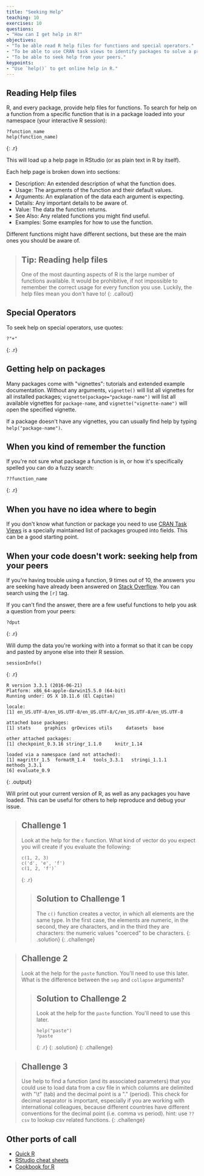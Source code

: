 ```yaml
---
title: "Seeking Help"
teaching: 10
exercises: 10
questions:
- "How can I get help in R?"
objectives:
- "To be able read R help files for functions and special operators."
- "To be able to use CRAN task views to identify packages to solve a problem."
- "To be able to seek help from your peers."
keypoints:
- "Use `help()` to get online help in R."
---
```




## Reading Help files

R, and every package, provide help files for functions. To search for help on a
function from a specific function that is in a package loaded into your
namespace (your interactive R session):


~~~
?function_name
help(function_name)
~~~
{: .r}

This will load up a help page in RStudio (or as plain text in R by itself).

Each help page is broken down into sections:

 - Description: An extended description of what the function does.
 - Usage: The arguments of the function and their default values.
 - Arguments: An explanation of the data each argument is expecting.
 - Details: Any important details to be aware of.
 - Value: The data the function returns.
 - See Also: Any related functions you might find useful.
 - Examples: Some examples for how to use the function.

Different functions might have different sections, but these are the main ones you should be aware of.

> ## Tip: Reading help files
>
> One of the most daunting aspects of R is the large number of functions
> available. It would be prohibitive, if not impossible to remember the
> correct usage for every function you use. Luckily, the help files
> mean you don't have to!
{: .callout}

## Special Operators

To seek help on special operators, use quotes:


~~~
?"+"
~~~
{: .r}

## Getting help on packages

Many packages come with "vignettes": tutorials and extended example documentation.
Without any arguments, `vignette()` will list all vignettes for all installed packages;
`vignette(package="package-name")` will list all available vignettes for
`package-name`, and `vignette("vignette-name")` will open the specified vignette.

If a package doesn't have any vignettes, you can usually find help by typing
`help("package-name")`.

## When you kind of remember the function

If you're not sure what package a function is in, or how it's specifically spelled you can do a fuzzy search:


~~~
??function_name
~~~
{: .r}

## When you have no idea where to begin

If you don't know what function or package you need to use
[CRAN Task Views](http://cran.at.r-project.org/web/views)
is a specially maintained list of packages grouped into
fields. This can be a good starting point.

## When your code doesn't work: seeking help from your peers

If you're having trouble using a function, 9 times out of 10,
the answers you are seeking have already been answered on
[Stack Overflow](http://stackoverflow.com/). You can search using
the `[r]` tag.

If you can't find the answer, there are a few useful functions to
help you ask a question from your peers:


~~~
?dput
~~~
{: .r}

Will dump the data you're working with into a format so that it can
be copy and pasted by anyone else into their R session.


~~~
sessionInfo()
~~~
{: .r}



~~~
R version 3.3.1 (2016-06-21)
Platform: x86_64-apple-darwin15.5.0 (64-bit)
Running under: OS X 10.11.6 (El Capitan)

locale:
[1] en_US.UTF-8/en_US.UTF-8/en_US.UTF-8/C/en_US.UTF-8/en_US.UTF-8

attached base packages:
[1] stats     graphics  grDevices utils     datasets  base     

other attached packages:
[1] checkpoint_0.3.16 stringr_1.1.0     knitr_1.14       

loaded via a namespace (and not attached):
[1] magrittr_1.5  formatR_1.4   tools_3.3.1   stringi_1.1.1 methods_3.3.1
[6] evaluate_0.9 
~~~
{: .output}

Will print out your current version of R, as well as any packages you
have loaded. This can be useful for others to help reproduce and debug
your issue.

> ## Challenge 1
>
> Look at the help for the `c` function. What kind of vector do you
> expect you will create if you evaluate the following:
> 
> ~~~
> c(1, 2, 3)
> c('d', 'e', 'f')
> c(1, 2, 'f')`
> ~~~
> {: .r}
> > ## Solution to Challenge 1
> >
> > The `c()` function creates a vector, in which all elements are the
> > same type. In the first case, the elements are numeric, in the
> > second, they are characters, and in the third they are characters:
> > the numeric values "coerced" to be characters.
> {: .solution}
{: .challenge}

> ## Challenge 2
>
> Look at the help for the `paste` function. You'll need to use this later.
> What is the difference between the `sep` and `collapse` arguments?
>
> > ## Solution to Challenge 2
> >
> > Look at the help for the `paste` function. You'll need to use this later.
> >
> > 
> > ~~~
> > help("paste")
> > ?paste
> > ~~~
> > {: .r}
> {: .solution}
{: .challenge}

> ## Challenge 3
> Use help to find a function (and its associated parameters) that you could
> use to load data from a csv file in which columns are delimited with "\t"
> (tab) and the decimal point is a "." (period). This check for decimal
> separator is important, especially if you are working with international
> colleagues, because different countries have different conventions for the
> decimal point (i.e. comma vs period).
> hint: use `??csv` to lookup csv related functions.
{: .challenge}

## Other ports of call

* [Quick R](http://www.statmethods.net/)
* [RStudio cheat sheets](http://www.rstudio.com/resources/cheatsheets/)
* [Cookbook for R](http://www.cookbook-r.com/)
